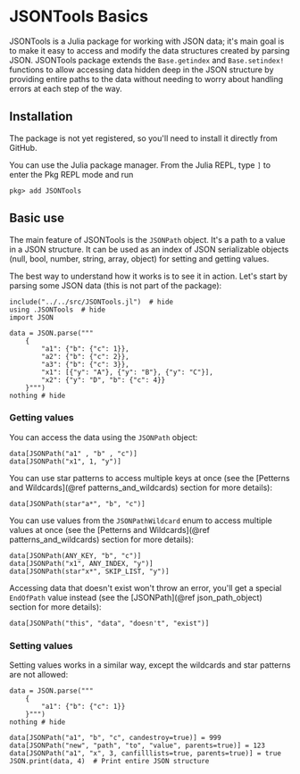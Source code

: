 # JSONTools Basics

JSONTools is a Julia package for working with JSON data; it's main goal is to make it easy to access and modify the data structures created by parsing JSON. JSONTools package extends the `Base.getindex` and `Base.setindex!` functions to allow accessing data hidden deep in the JSON structure by providing entire paths to the data without needing to worry about handling errors at each step of the way.

## Installation

The package is not yet registered, so you'll need to install it directly from GitHub.

You can use the Julia package manager. From the Julia REPL, type `]` to enter the Pkg REPL mode and run

```
pkg> add JSONTools
```

## Basic use

The main feature of JSONTools is the `JSONPath` object. It's a path to a value in a JSON structure. It can be used as an index of JSON serializable objects (null, bool, number, string, array, object) for setting and getting values.

The best way to understand how it works is to see it in action. Let's start by parsing some JSON data (this is not part of the package):

```@example basic_use_example
include("../../src/JSONTools.jl")  # hide
using .JSONTools  # hide
import JSON

data = JSON.parse("""
    {
        "a1": {"b": {"c": 1}},
        "a2": {"b": {"c": 2}},
        "a3": {"b": {"c": 3}},
        "x1": [{"y": "A"}, {"y": "B"}, {"y": "C"}],
        "x2": {"y": "D", "b": {"c": 4}}
    }""")
nothing # hide
```

### Getting values

You can access the data using the `JSONPath` object:

```@repl basic_use_example
data[JSONPath("a1" , "b" , "c")]
data[JSONPath("x1", 1, "y")]
```

You can use star patterns to access multiple keys at once (see the [Petterns and Wildcards](@ref patterns_and_wildcards) section for more details):

```@repl basic_use_example
data[JSONPath(star"a*", "b", "c")]
```

You can use values from the `JSONPathWildcard` enum to access multiple values at once (see the [Petterns and Wildcards](@ref patterns_and_wildcards) section for more details):

```@repl basic_use_example
data[JSONPath(ANY_KEY, "b", "c")]
data[JSONPath("x1", ANY_INDEX, "y")]
data[JSONPath(star"x*", SKIP_LIST, "y")]
```

Accessing data that doesn't exist won't throw an error, you'll get a special `EndOfPath` value instead (see the [JSONPath](@ref json_path_object) section for more details):

```@repl basic_use_example
data[JSONPath("this", "data", "doesn't", "exist")]
```


### Setting values

Setting values works in a similar way, except the wildcards and star patterns are not allowed:

```@example basic_use_example
data = JSON.parse("""
    {
        "a1": {"b": {"c": 1}}
    }""")
nothing # hide
```

```@repl basic_use_example
data[JSONPath("a1", "b", "c", candestroy=true)] = 999
data[JSONPath("new", "path", "to", "value", parents=true)] = 123
data[JSONPath("a1", "x", 3, canfilllists=true, parents=true)] = true
JSON.print(data, 4)  # Print entire JSON structure
```
